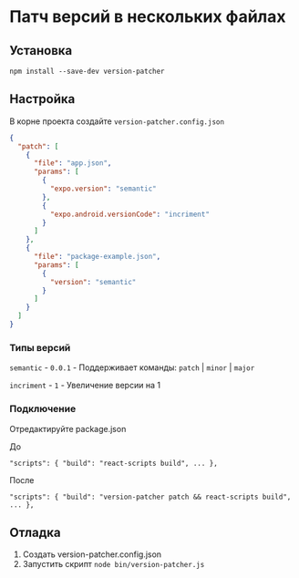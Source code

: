 # Патч версий в нескольких файлах

## Установка

`npm install --save-dev version-patcher`

## Настройка

В корне проекта создайте `version-patcher.config.json`

```json
{
  "patch": [
    {
      "file": "app.json",
      "params": [
        {
          "expo.version": "semantic"
        },
        {
          "expo.android.versionCode": "incriment"
        }
      ]
    },
    {
      "file": "package-example.json",
      "params": [
        {
          "version": "semantic"
        }
      ]
    }
  ]
}
```

### Типы версий

`semantic` - `0.0.1` - Поддерживает команды: `patch` | `minor` | `major`

`incriment` - `1` - Увеличение версии на 1

### Подключение

Отредактируйте package.json

До

`"scripts": { "build": "react-scripts build", ... },`

После

`"scripts": { "build": "version-patcher patch && react-scripts build", ... },`

## Отладка

1. Создать version-patcher.config.json
2. Запустить скрипт `node bin/version-patcher.js`
